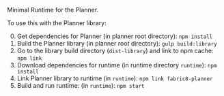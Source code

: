 Minimal Runtime for the Planner.

To use this with the Planner library:

0. Get dependencies for Planner (in planner root directory): `npm install`
1. Build the Planner library (in planner root directory): `gulp build:library`
2. Go to the library build directory (`dist-library`) and link to npm cache: `npm link`
3. Download dependencies for runtime (in runtime directory `runtime`): `npm install`
4. Link Planner library to runtime (in `runtime`): `npm link fabric8-planner`
5. Build and run runtime: (in `runtime`): `npm start`
